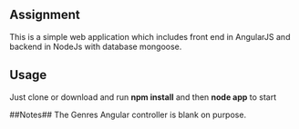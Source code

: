 ## Assignment ##

This is a simple web application which includes front end in AngularJS and backend in NodeJs with database mongoose.

## Usage ##
Just clone or download and run **npm install** and then **node app** to start

##Notes##
The Genres Angular controller is blank on purpose.

